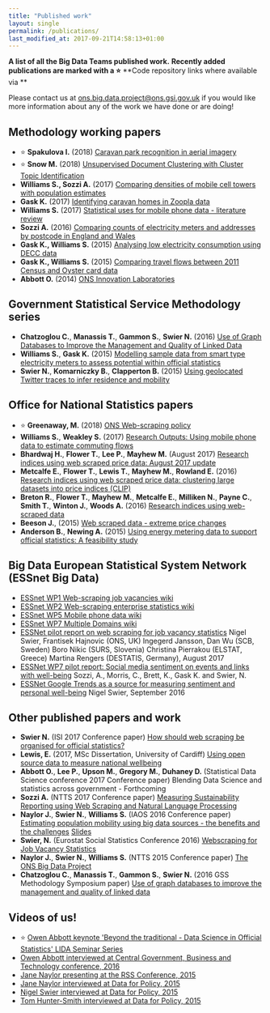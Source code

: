 ```yaml
---
title: "Published work"
layout: single
permalink: /publications/
last_modified_at: 2017-09-21T14:58:13+01:00
---
```


**A list of all the Big Data Teams published work.**
**Recently added publications are marked with a :star:**
**Code repository links where available via ** <a href="https://github.com/ONSBigData"><i class="fa fa-fw fa-github" aria-hidden="true"></i></a> 

Please contact us at <ons.big.data.project@ons.gsi.gov.uk> if you would like more information about any of the work we have done or are doing!

## Methodology working papers

* :star: **Spakulova I.** (2018) [Caravan park recognition in aerial imagery](https://www.ons.gov.uk/methodology/methodologicalpublications/generalmethodology/onsworkingpaperseries/onsmethodologyworkingpaperseriesnumber15feasibilitystudycaravanparksrecognitioninaerialimagery)
* :star: **Snow M.** (2018) [Unsupervised Document Clustering with Cluster Topic Identification](https://www.ons.gov.uk/methodology/methodologicalpublications/generalmethodology/onsworkingpaperseries/onsworkingpaperseriesnumber14unsuperviseddocumentclusteringwithclustertopicidentification) <a href="https://github.com/ONSBigData/Clustering_paper"><i class="fa fa-fw fa-github" aria-hidden="true"></i></a>
* **Williams S., Sozzi A.** (2017) [Comparing densities of mobile cell towers with population estimates](https://www.ons.gov.uk/methodology/methodologicalpublications/generalmethodology/onsworkingpaperseries/onsmethodologyworkingpaperseriesnumber13comparingthedensityofmobilephonecelltowerswithpopulationestimates) <a href="https://github.com/ONSBigData/OpencellID-analysis"><i class="fa fa-fw fa-github" aria-hidden="true"></i></a>
* **Gask K.** (2017) [Identifying caravan homes in Zoopla data](https://www.ons.gov.uk/methodology/methodologicalpublications/generalmethodology/onsworkingpaperseries/onsmethodologyworkingpaperseriesno11identifyingcaravanhomesinzoopladatajune2017) <a href="https://github.com/ONSBigData/housing-websites"><i class="fa fa-fw fa-github" aria-hidden="true"></i></a>
* **Williams S.** (2017) [Statistical uses for mobile phone data - literature review](https://www.ons.gov.uk/methodology/methodologicalpublications/generalmethodology/onsworkingpaperseries/onsmethodologyworkingpaperseriesno8statisticalusesformobilephonedataliteraturereview)
* **Sozzi A.** (2016) [Comparing counts of electricity meters and addresses by postcode in England and Wales](https://www.ons.gov.uk/file?uri=/aboutus/whatwedo/programmesandprojects/theonsbigdataproject/comparingcountsofelectricitymetersandaddressesbypostcodeinenglandandwales.pdf)
* **Gask K., Williams S.** (2015) [Analysing low electricity consumption using DECC data](https://www.ons.gov.uk/file?uri=/aboutus/whatwedo/programmesandprojects/theonsbigdataproject/analysinglowelectricityconsumptionusingdeccdata_tcm77-418326.pdf)
* **Gask K., Williams S.** (2015) [Comparing travel flows between 2011 Census and Oyster card data](https://www.ons.gov.uk/file?uri=/aboutus/whatwedo/programmesandprojects/theonsbigdataproject/comparingtravelflowsbetween2011censusandoystercarddata_tcm77-408826%281%29.pdf)
* **Abbott O.** (2014) [ONS Innovation Laboratories](http://webarchive.nationalarchives.gov.uk/20160111030849/http:/www.ons.gov.uk/ons/guide-method/method-quality/specific/gss-methodology-series/ons-working-paper-series/mwp1-ons-innovation-laboratories.pdf)


## Government Statistical Service Methodology series

* **Chatzoglou C.**, **Manassis T.**, **Gammon S.**, **Swier N.** (2016) [Use of Graph Databases to Improve the Management and Quality of Linked Data](https://www.google.co.uk/url?sa=t&rct=j&q=&esrc=s&source=web&cd=2&cad=rja&uact=8&ved=0ahUKEwjtwNSp7tbVAhUKL8AKHRDZC_gQFggpMAE&url=https%3A%2F%2Fgss.civilservice.gov.uk%2Fwp-content%2Fuploads%2F2016%2F07%2F1.4.2-Christos-Chatzoglou-Use-of-graph-databases-to-improve-the-management-and-quality-of-linked-data.docx&usg=AFQjCNFbzEUtRpenTud0cUXwmsHrCCbOQA)
* **Williams S.**, **Gask K.** (2015) [Modelling sample data from smart type electricity meters to assess potential within official statistics](https://www.ons.gov.uk/file?uri=/aboutus/whatwedo/programmesandprojects/theonsbigdataproject/modellingsampledatafromsmarttypeelectricitymeterstoassesspotentialwithinofficialstatistics_tcm77-408756%281%29.pdf)
* **Swier N.**, **Komarniczky B.**, **Clapperton B.** (2015) [Using geolocated Twitter traces to infer residence and mobility](https://www.ons.gov.uk/file?uri=/aboutus/whatwedo/programmesandprojects/theonsbigdataproject/usinggeolocatedtwittertracestoinferresidenceandmobility.pdf) <a href="https://github.com/ONSBigData/ONS_Twitter">
  <i class="fa fa-fw fa-github" aria-hidden="true"></i>
</a>

## Office for National Statistics papers

* :star: **Greenaway, M.** (2018) [ONS Web-scraping policy](https://www.ons.gov.uk/aboutus/transparencyandgovernance/onsdatapolicies/howwecollectdata/webscrapingpolicy)
* **Williams S.**, **Weakley S.** (2017) [Research Outputs: Using mobile phone data to estimate commuting flows](https://www.ons.gov.uk/census/censustransformationprogramme/administrativedatacensusproject/administrativedatacensusresearchoutputs/populationcharacteristics/researchoutputsusingmobilephonedatatoestimatecommutingflows)
* **Bhardwaj H.**, **Flower T.**, **Lee P.**, **Mayhew M.** (August 2017) [Research indices using web scraped price data: August 2017 update](https://www.ons.gov.uk/economy/inflationandpriceindices/articles/researchindicesusingwebscrapedpricedata/august2017update)
* **Metcalfe E.**, **Flower T.**, **Lewis T.**, **Mayhew M.**, **Rowland E.** (2016) [Research indices using web scraped price data: clustering large datasets into price indices (CLIP)](https://www.ons.gov.uk/file?uri=/aboutus/whatwedo/programmesandprojects/theonsbigdataproject/researchindicesusingwebscrapeddatamay2016final002.pdf)
* **Breton R.**, **Flower T.**, **Mayhew M.**, **Metcalfe E.**, **Milliken N.**, **Payne C.**, **Smith T.**, **Winton J.**, **Woods A.** (2016) [Research indices using web-scraped data](https://www.ons.gov.uk/file?uri=/aboutus/whatwedo/programmesandprojects/theonsbigdataproject/webscrapeddataextremepricechanges_tcm77-415882.pdf)
* **Beeson J.**, (2015) [Web scraped data - extreme price changes](https://www.ons.gov.uk/file?uri=/aboutus/whatwedo/programmesandprojects/theonsbigdataproject/webscrapeddataextremepricechanges_tcm77-415882.pdf)
* **Anderson B.**, **Newing A.** (2015) [Using energy metering data to support official statistics: A feasibility study](https://www.ons.gov.uk/file?uri=/aboutus/whatwedo/programmesandprojects/theonsbigdataproject/onssmartmetercensusfeasibilitystudyfinalreportseptember2014v14_tcm77-408965.pdf)


## Big Data European Statistical System Network (ESSnet Big Data)
* [ESSnet WP1 Web-scraping job vacancies wiki](https://webgate.ec.europa.eu/fpfis/mwikis/essnetbigdata/index.php/WP1_Webscraping_job_vacancies)
* [ESSnet WP2 Web-scraping enterprise statistics wiki](https://webgate.ec.europa.eu/fpfis/mwikis/essnetbigdata/index.php/WP2_Webscraping_enterprise_characteristics)
* [ESSnet WP5 Mobile phone data wiki](https://webgate.ec.europa.eu/fpfis/mwikis/essnetbigdata/index.php/WP5_Mobile_phone_data)
* [ESSnet WP7 Multiple Domains wiki](https://webgate.ec.europa.eu/fpfis/mwikis/essnetbigdata/index.php/WP7_Multiple_domains)
* [ESSNet pilot report on web scraping for job vacancy statistics](https://webgate.ec.europa.eu/fpfis/mwikis/essnetbigdata/images/2/20/Deliverable_1_3_main_report_final_1.0.pdf) Nigel Swier, Frantisek Hajnovic (ONS, UK) Ingegerd Jansson, Dan Wu (SCB, Sweden) Boro Nikic (SURS, Slovenia) Christina Pierrakou (ELSTAT, Greece) Martina Rengers (DESTATIS, Germany), August 2017
* [ESSNet WP7 pilot report: Social media sentiment on events and links with well-being](https://github.com/ONSBigData/ESSnet-WP7-UK-Case-Study/blob/master/Final_doc.pdf) Sozzi, A., Morris, C., Brett, K., Gask K. and Swier, N. <a href="https://github.com/ONSBigData/ESSnet-WP7-UK-Case-Study"><i class="fa fa-fw fa-github" aria-hidden="true"></i></a>
* [ESSNet Google Trends as a source for measuring sentiment and personal well-being](https://webgate.ec.europa.eu/fpfis/mwikis/essnetbigdata/images/e/eb/Google_trends_wellbeing.docx) Nigel Swier, September 2016

## Other published papers and work

* **Swier N.** (ISI 2017 Conference paper) [How should web scraping be organised for official statistics?](https://github.com/ONSBigData/ONSBigData.github.io/blob/master/_papers/ISI%202017%20paper%20v1.1.pdf)
* **Lewis, E.** (2017, MSc Dissertation, University of Cardiff) [Using open source data to measure national wellbeing](https://github.com/ONSBigData/ONSBigData.github.io/blob/master/_papers/Dissertation.pdf)
* **Abbott O.**, **Lee P.**, **Upson M.**, **Gregory M.**, **Duhaney D.** (Statistical Data Science conference 2017 Conference paper) Blending Data Science and statistics across government - Forthcoming
* **Sozzi A.** (NTTS 2017 Conference paper) [Measuring Sustainability Reporting using Web Scraping and Natural Language Processing](https://ec.europa.eu/eurostat/cros/ntts2017programme/data/x_abstracts/x_abstract_36.docx) <a href="https://github.com/ONSBigData/Measuring-Sustainability-Reporting"><i class="fa fa-fw fa-github" aria-hidden="true"></i></a>
* **Naylor J.**, **Swier N.**, **Williams S.** (IAOS 2016 Conference paper) [Estimating population mobility using big data sources - the benefits and the challenges](http://www.iaos2016.ae/uploadfiles/0059db89-1029-47cc-9468-7d3fb7b3c96b___jane%20naylor%20paper.pdf) [Slides](http://www.iaos2016.ae/uploadfiles/0f0ef709-fc0e-4359-9a0a-87dec82c6622___jane%20naylor%20presentation.pdf)
* **Swier, N.** (Eurostat Social Statistics Conference 2016) [Webscraping for Job Vacancy Statistics](http://socialstats2016.eu/sites/default/files/paper/Paper_Webscraping%20for%20Job%20Vacancy%20Statistics.pdf)
* **Naylor J.**, **Swier N.**, **Williams S.** (NTTS 2015 Conference paper) [The ONS Big Data Project](https://ec.europa.eu/eurostat/cros/system/files/no965.docx)
* **Chatzoglou C.**, **Manassis T.**, **Gammon S.**, **Swier N.** (2016 GSS Methodology Symposium paper) [Use of graph databases to improve the management and quality of linked data](https://gss.civilservice.gov.uk/wp-content/uploads/2016/07/1.4.2-Christos-Chatzoglou-Use-of-graph-databases-to-improve-the-management-and-quality-of-linked-data.docx)

## Videos of us!

* :star: [Owen Abbott keynote 'Beyond the traditional - Data Science in Official Statistics' LIDA Seminar Series](https://lida.leeds.ac.uk/event/beyond-traditional-big-data-official-statistics/)
* [Owen Abbott interviewed at Central Government, Business and Technology conference, 2016](https://www.youtube.com/watch?v=VspAIF3OEEs)
* [Jane Naylor presenting at the RSS Conference, 2015](https://www.youtube.com/watch?v=gqRkEt4szpg)
* [Jane Naylor interviewed at Data for Policy, 2015](https://www.youtube.com/watch?v=8kpksT_55Tg)
* [Nigel Swier interviewed at Data for Policy, 2015](https://www.youtube.com/watch?v=CDDLN0wKK5A)
* [Tom Hunter-Smith interviewed at Data for Policy, 2015](https://www.youtube.com/watch?v=ZZ2-WtS3RyM)



<br>
<br>
<br>
<br>
